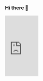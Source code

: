 ### Hi there 👋

<iframe width="110" height="200" src="https://www.myinstants.com/instant/dont-press-please-78545/embed/" frameborder="0" scrolling="no"></iframe>
